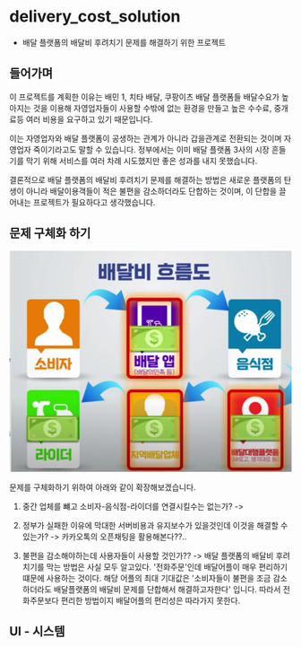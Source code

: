 # delivery_cost_solution
- 배달 플랫폼의 배달비 후려치기 문제를 해결하기 위한 프로젝트

## 들어가며
이 프로젝트를 계획한 이유는 배민 1, 치타 배달, 쿠팡이츠 배달 플랫폼들 배달수요가 높아지는 것을 이용해
자영업자들이 사용할 수밖에 없는 환경을 만들고 높은 수수료, 중개료등 여러 비용을 요구하고 있기 때문입니다.


이는 자영업자와 배달 플랫폼이 공생하는 관계가 아니라 갑을관계로 전환되는 것이며 자영업자 죽이기라고도 말할 수 있습니다.
정부에서는 이미 배달 플랫폼 3사의 시장 흔들기를 막기 위해 서비스를 여러 차례 시도했지만 좋은 성과를 내지 못했습니다.

결론적으로 배달 플랫폼의 배달비 후려치기 문제를 해결하는 방법은 새로운 플랫폼의 탄생이 아니라
배달이용객들이 적은 불편을 감소하더라도 단합하는 것이며, 이 단합을 끌어내는 프로젝트가 필요하다고 생각했습니다.
## 문제 구체화 하기
![img.png](jpg/img.png)

문제를 구체화하기 위하여 아래와 같이 확장해보겠습니다.
1. 중간 업체를 뺴고 소비자-음식점-라이더를 연결시킬수는 없는가? ->

2. 정부가 실패한 이유에 막대한 서버비용과 유지보수가 있을것인데 이것을 해결할 수있는가?
-> 카카오톡의 오픈채팅을 활용해본다??..

3. 불편을 감소해야하는데 사용자들이 사용할 것인가??
-> 배달 플랫폼의 배달비 후려치기를 막는 방법은 사실 모두 알고있다.
'전화주문'인데 배달어플이 매우 편리하기 떄문에 사용하는 것이다.
해당 어플의 최대 기대값은 '소비자들이 불편을 조금 감소하더라도 배달플랫폼의 배달비 문제를 단합해서 해결하고자한다'
입니다. 따라서 전화주문보다 편리한 방법이지 배달어플의 편리성은 따라가지 못한다.

## UI - 시스템

